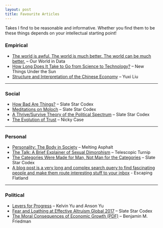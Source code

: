 ```yaml
---
layout: post
title: Favourite Articles
---
```


Takes I find to be reasonable and informative. Whether you find them to be these things depends on your intellectual starting point!

### **Empirical**

- [The world is awful. The world is much better. The world can be much better.](https://ourworldindata.org/much-better-awful-can-be-better) – Our World in Data  
- [How Long Does It Take to Go from Science to Technology?](https://www.newthingsunderthesun.com/pub/6nunnxqx/release/11) – New Things Under the Sun   
- [Structure and Interpretation of the Chinese Economy](https://yuxi-liu-wired.github.io/essays/posts/structure-interpretation-chinese-economy/) – Yuxi Liu


---


### **Social**

- [How Bad Are Things?](https://slatestarcodex.com/2015/12/24/how-bad-are-things/) – Slate Star Codex 
- [Meditations on Moloch](https://slatestarcodex.com/2014/07/30/meditations-on-moloch/) – Slate Star Codex
- [A Thrive/Survive Theory of the Political Spectrum](https://slatestarcodex.com/2013/03/04/a-thrivesurvive-theory-of-the-political-spectrum/) – Slate Star Codex  
- [The Evolution of Trust](https://ncase.me/trust/) – Nicky Case  


---

### **Personal**

- [Personality: The Body in Society](https://meltingasphalt.com/personality-the-body-in-society/) – Melting Asphalt  
- [The Talk: A Brief Explainer of Sexual Dimorphism](https://malmesbury.substack.com/p/the-talk-a-brief-explainer-of-sexual) – Telescopic Turnip  
- [The Categories Were Made for Man, Not Man for the Categories](https://slatestarcodex.com/2014/11/21/the-categories-were-made-for-man-not-man-for-the-categories/) – Slate Star Codex
- [A blog post is a very long and complex search query to find fascinating people and make them route interesting stuff to your inbox](https://www.henrikkarlsson.xyz/p/search-query) - Escaping Flatland

---

### **Political**

- [Levers for Progress](https://www.leversforprogress.com/) – Kelvin Yu and Anson Yu 
- [Fear and Loathing at Effective Altruism Global 2017](https://slatestarcodex.com/2017/08/16/fear-and-loathing-at-effective-altruism-global-2017/) – Slate Star Codex   
- [The Moral Consequences of Economic Growth (PDF)](https://scholar.harvard.edu/files/bfriedman/files/the_moral_consequences_of_economic_growth_0.pdf) – Benjamin M. Friedman



